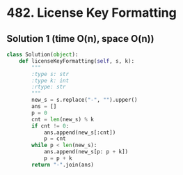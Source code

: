 # 482. License Key Formatting

## Solution 1 (time O(n), space O(n))

```python
class Solution(object):
    def licenseKeyFormatting(self, s, k):
        """
        :type s: str
        :type k: int
        :rtype: str
        """
        new_s = s.replace("-", "").upper()
        ans = []
        p = 0
        cnt = len(new_s) % k
        if cnt != 0:
            ans.append(new_s[:cnt])
            p = cnt
        while p < len(new_s):
            ans.append(new_s[p: p + k])
            p = p + k
        return "-".join(ans)
```
